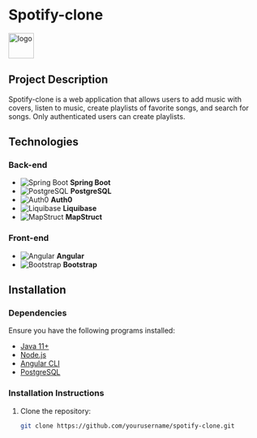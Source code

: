 # Spotify-clone
<img src="https://upload.wikimedia.org/wikipedia/commons/thumb/1/19/Spotify_logo_without_text.svg/2048px-Spotify_logo_without_text.svg.png" alt="logo" width="50"/>

## Project Description
Spotify-clone is a web application that allows users to add music with covers, listen to music, create playlists of favorite songs, and search for songs. Only authenticated users can create playlists.

## Technologies

### Back-end
- ![Spring Boot](https://img.shields.io/badge/Spring%20Boot-6DB33F?logo=springboot&logoColor=white) **Spring Boot**
- ![PostgreSQL](https://img.shields.io/badge/PostgreSQL-336791?logo=postgresql&logoColor=white) **PostgreSQL**
- ![Auth0](https://img.shields.io/badge/Auth0-EB5424?logo=auth0&logoColor=white) **Auth0**
- ![Liquibase](https://img.shields.io/badge/Liquibase-2962FF?logo=liquibase&logoColor=white) **Liquibase**
- ![MapStruct](https://img.shields.io/badge/MapStruct-0078D7?logo=mapstruct&logoColor=white) **MapStruct**

### Front-end
- ![Angular](https://img.shields.io/badge/Angular-DD0031?logo=angular&logoColor=white) **Angular**
- ![Bootstrap](https://img.shields.io/badge/Bootstrap-7952B3?logo=bootstrap&logoColor=white) **Bootstrap**

## Installation

### Dependencies
Ensure you have the following programs installed:
- [Java 11+](https://www.oracle.com/java/technologies/javase-jdk11-downloads.html)
- [Node.js](https://nodejs.org/)
- [Angular CLI](https://angular.io/cli)
- [PostgreSQL](https://www.postgresql.org/download/)

### Installation Instructions

1. Clone the repository:
   ```bash
   git clone https://github.com/yourusername/spotify-clone.git
